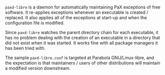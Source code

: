 `paxd-libre` is a daemon for automatically maintaining PaX exceptions of free software. It re-applies
exceptions whenever an executable is created / replaced. It also applies all of
the exceptions at start-up and when the configuration file is modified.

Since `paxd-libre` watches the parent directory chain for each executable, it has no
problem dealing with the creation of an executable in a directory that did not
exist when it was started. It works fine with all package managers it has been
tried with.

The sample `paxd-libre.conf` is targeted at Parabola GNU/Linux-libre, and the expectation is that
maintainers / users of other distributions will maintain a modified version
downstream.

